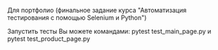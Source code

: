 Для портфолио (финальное задание курса "Автоматизация тестирования с помощью Selenium и Python")

Запустить тесты Вы можете командами: pytest test_main_page.py и pytest test_product_page.py
